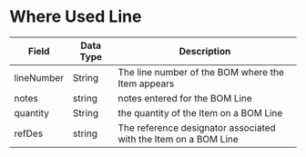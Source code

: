 # Where Used Line

| Field  | Data Type  | Description  |
|  --- |  --- |  --- | 
| lineNumber  | String  | The line number of the BOM where the Item appears  |
| notes  | string  | notes entered for the BOM Line  |
| quantity  | String  | the quantity of the Item on a BOM Line  |
| refDes  | string  | The reference designator associated with the Item on a BOM Line  |

